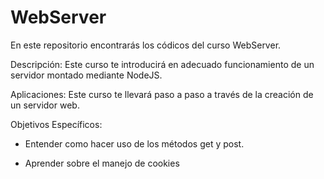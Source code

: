 # WebServer
En este repositorio encontrarás los códicos del curso WebServer. 

Descripción: Este curso te introducirá en adecuado funcionamiento de un servidor montado mediante NodeJS.

Aplicaciones: Este curso te llevará paso a paso a través de la creación de un servidor web.

Objetivos Específicos:

- Entender como hacer uso de los métodos get y post.

- Aprender sobre el manejo de cookies 
